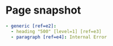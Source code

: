 # Page snapshot

```yaml
- generic [ref=e2]:
  - heading "500" [level=1] [ref=e3]
  - paragraph [ref=e4]: Internal Error
```